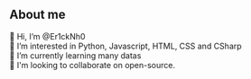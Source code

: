 ## About me
👋 Hi, I’m @Er1ckNh0  <br />
👀 I’m interested in Python, Javascript, HTML, CSS and CSharp <br />
🌱 I’m currently learning many datas  <br />
💞️ I'm looking to collaborate on open-source.

<!--
**Er1ckNh0/Er1ckNh0** is a ✨ _special_ ✨ repository because its `README.md` (this file) appears on your GitHub profile.

Here are some ideas to get you started:

👋 Hi, I’m @dinosoid
👀 I’m interested in Python, Javascript, HTML, CSS, PHP
🌱 I’m currently learning many datas
💞️ I’m looking to collaborate on community projects
- ⚡ Fun fact: ...
-->
